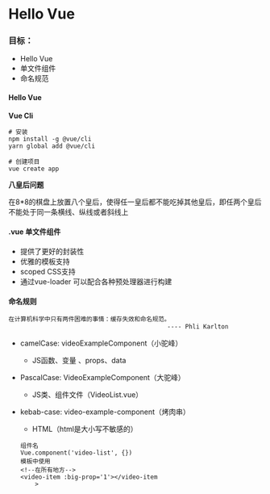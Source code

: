 # Hello Vue

### 目标：

+ Hello Vue
+ 单文件组件
+ 命名规范



#### Hello Vue

**Vue Cli**

```shell
# 安装
npm install -g @vue/cli
yarn global add @vue/cli

# 创建项目
vue create app
```



**八皇后问题**

在8*8的棋盘上放置八个皇后，使得任一皇后都不能吃掉其他皇后，即任两个皇后不能处于同一条横线、纵线或者斜线上



#### .vue 单文件组件

+ 提供了更好的封装性
+ 优雅的模板支持
+ scoped CSS支持
+ 通过vue-loader 可以配合各种预处理器进行构建



#### 命名规则

```txt
在计算机科学中只有两件困难的事情：缓存失效和命名规范。
											---- Phli Karlton
```

+ camelCase:	videoExampleComponent（小驼峰）

  + JS函数、变量 、props、data

+ PascalCase:    VideoExampleComponent（大驼峰）

  + JS类、组件文件（VideoList.vue）

+ kebab-case:    video-example-component（烤肉串）

  + HTML（html是大小写不敏感的）

  ```vue
  组件名
  Vue.component('video-list', {})
  模板中使用
  <!--在所有地方-->
  <video-item :big-prop='1'></video-item
      >
  ```

  

